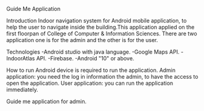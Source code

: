 Guide Me Application

Introduction
Indoor navigation system for Android mobile application, to help the user to navigate inside the building.This application applied on the first floorpan of College of Computer & Information Sciences. There are two application one is for the admin and the other is for the user.

Technologies
-Android studio with java language.
-Google Maps API.
-IndoorAtlas API.
-Firebase.
-Android "10" or above.


How to run
Android device is required to run the application.
Admin application: you need the log in information the admin, to have the access to open the application.
User application: you can run the application immediately.

Guide me application for admin.

